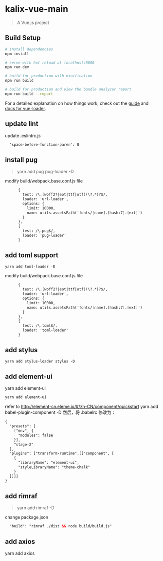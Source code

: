 # kalix-vue-main

> A Vue.js project

## Build Setup

``` bash
# install dependencies
npm install

# serve with hot reload at localhost:8080
npm run dev

# build for production with minification
npm run build

# build for production and view the bundle analyzer report
npm run build --report
```

For a detailed explanation on how things work, check out the [guide](http://vuejs-templates.github.io/webpack/) and [docs for vue-loader](http://vuejs.github.io/vue-loader).

## update lint
update .eslintrc.js
```xml
  'space-before-function-paren': 0
```
## install pug

> yarn add pug pug-loader -D

modify build/webpack.base.conf.js file
```xml
      {
        test: /\.(woff2?|eot|ttf|otf)(\?.*)?$/,
        loader: 'url-loader',
        options: {
          limit: 10000,
          name: utils.assetsPath('fonts/[name].[hash:7].[ext]')
        }
      },
      {
        test: /\.pug$/,
        loader: 'pug-loader'
      }
```
## add toml support
```xml
yarn add toml-loader -D
```
modify build/webpack.base.conf.js file
```xml
      {
        test: /\.(woff2?|eot|ttf|otf)(\?.*)?$/,
        loader: 'url-loader',
        options: {
          limit: 10000,
          name: utils.assetsPath('fonts/[name].[hash:7].[ext]')
        }
      },
      {
        test: /\.toml$/,
        loader: 'toml-loader'
      }
```

## add stylus
```xml
yarn add stylus-loader stylus -D
```

## add element-ui
yarn add element-ui
```xml
yarn add element-ui
```
refer to http://element-cn.eleme.io/#/zh-CN/component/quickstart
yarn add  babel-plugin-component -D
然后，将 .babelrc 修改为：

```xml
{
  "presets": [
    ["env", {
      "modules": false
    }],
    "stage-2"
  ],
  "plugins": ["transform-runtime",[["component", [
    {
      "libraryName": "element-ui",
      "styleLibraryName": "theme-chalk"
    }
  ]]]]
}
```

## add  rimraf  
> yarn add rimraf -D

change package.json
```xml
  "build": "rimraf ./dist && node build/build.js"  
```

## add  axios
yarn add axios
  
